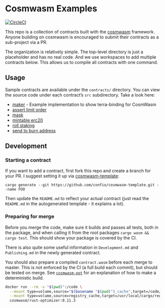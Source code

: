 # Cosmwasm Examples

[![CircleCI](https://circleci.com/gh/terra-project/cosmwasm-contracts/tree/master.svg?style=shield)](https://circleci.com/gh/terra-project/cosmwasm-contracts/tree/master)

This repo is a collection of contracts built with the
[cosmwasm](https://github.com/confio/cosmwasm) framework.
Anyone building on cosmwasm is encouraged to submit their contracts
as a sub-project via a PR.

The organization is relatively simple. The top-level directory is just a placeholder
and has no real code. And we use workspaces to add multiple contracts below.
This allows us to compile all contracts with one command.

## Usage

Sample contracts are available under the `contracts/` directory. You can view the source code under each contract’s `src` subdirectory. Take a look here:

* [maker](./contracts/maker) - Example implementation to show terra-binding for CosmWasm
* [assert limit order](./contracts/assert_limit_order)
* [mask](./contracts/mask)
* [mintable erc20](./contracts/mintable_erc20)
* [roll staking](./contracts/roll_staking)
* [send to burn address](./contracts/send-to-burn-address)

## Development

### Starting a contract

If you want to add a contract, first fork this repo and create a branch for your PR.
I suggest setting it up via [cosmwasm-template](https://github.com/confio/cosmwasm-template):

`cargo generate --git https://github.com/confio/cosmwasm-template.git --name FOO`

Then update the `README.md` to reflect your actual contract (just read the `README.md` in the autogenerated
template - it explains a lot).

### Preparing for merge

Before you merge the code, make sure it builds and passes all tests, both in the package,
and when calling it from the root packages `cargo wasm && cargo test`. This should
show your package is covered by the CI.

There is also quite some useful information in `Development.md` and `Publishing.md` in the newly generated
contract.

You should also prepare a compiled `contract.wasm` before each merge to master.
This is not enforced by the CI (a full build each commit), but should be tested
on merge. See [`cosmwasm-opt`](https://github.com/confio/cosmwasm-opt/blob/master/README.md#usage)
for an explanation of how to make a deterministic build.

```sh
docker run --rm -v "$(pwd)":/code \
  --mount type=volume,source="$(basename "$(pwd)")_cache",target=/code/target \
  --mount type=volume,source=registry_cache,target=/usr/local/cargo/registry \
  cosmwasm/rust-optimizer:0.11.3
```

